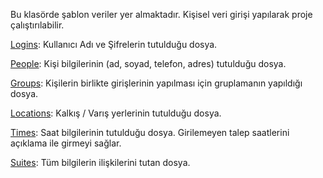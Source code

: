 Bu klasörde şablon veriler yer almaktadır. Kişisel veri girişi yapılarak proje çalıştırılabilir.

[Logins](Logins.dat): Kullanıcı Adı ve Şifrelerin tutulduğu dosya.

[People](People.dat): Kişi bilgilerinin (ad, soyad, telefon, adres) tutulduğu dosya.

[Groups](Groups.dat): Kişilerin birlikte girişlerinin yapılması için gruplamanın yapıldığı dosya.

[Locations](Locations.dat): Kalkış / Varış yerlerinin tutulduğu dosya.

[Times](Times.dat): Saat bilgilerinin tutulduğu dosya. Girilemeyen talep saatlerini açıklama ile girmeyi sağlar.

[Suites](Suites.dat): Tüm bilgilerin ilişkilerini tutan dosya.